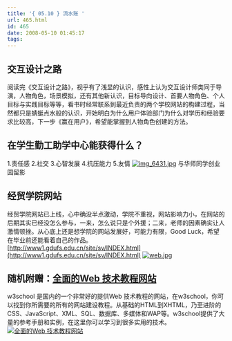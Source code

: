 ```yaml
---
title: '{ 05.10 } 流水账 '
url: 465.html
id: 465
date: 2008-05-10 01:45:17
tags:
---
```


交互设计之路
------

阅读完《交互设计之路》，视乎有了浅显的认识，感性上认为交互设计师类同于导演，人物角色，场景模拟，还有其他新认识，目标导向设计、首要人物角色、个人目标与实践目标等等，看书时经常联系到最近负责的两个学校网站的构建过程，当然都只是蜻蜓点水般的认识，开始明白为什么用户体验部门为什么对学历和经验要求比较高，下一步《赢在用户》，希望能掌握到人物角色创建的方法。  

在学生勤工助学中心能获得什么？
---------------

1.责任感 2.社交 3.心智发展 4.抗压能力 5.友情 [![img_6431.jpg](http://cai13.info/blog_pic/2008/05/img_6431.jpg)](http://cai13.info/blog_pic/2008/05/img_6431.jpg "img_6431.jpg") 与华师同学创业园留影  

经贸学院网站
------

经贸学院网站已上线，心中确没半点激动，学院不重视，网站影响力小，在网站的后期其实已经没怎么参与，一来，怎么说只是个外援；二来，老师的因素确实让人激情顿挫。从心底上还是想学院的网站发展好，可能力有限，Good Luck，希望在毕业前还能看着自己的作品。 [http://www1.gdufs.edu.cn/site/sv/INDEX.html](http://www1.gdufs.edu.cn/site/sv/INDEX.html) [![web.jpg](http://cai13.info/blog_pic/2008/05/web.jpg)](http://cai13.info/blog_pic/2008/05/web.jpg "web.jpg")  

随机附赠：[全面的Web 技术教程网站](http://www.w3school.com.cn/)
-------------------------------------------------

w3school 是国内的一个非常好的提供Web 技术教程的网站，在w3school，你可以找到你所需要的所有的网站建设教程。从基础的HTML到XHTML，乃至进阶的CSS、JavaScript、XML、SQL、数据库、多媒体和WAP等。w3school提供了大量的参考手册和实例，在这里你可以学习到很多实用的技术。 [![全面的Web 技术教程网站](http://img.diglog.com/img/2008/5/middle_ff87869d0cf34a7ab60c8956ff2dd26a.jpg)](http://www.diglog.com/image-view.aspx?path=/img/2008/5/ff87869d0cf34a7ab60c8956ff2dd26a.jpg "全面的Web 技术教程网站")